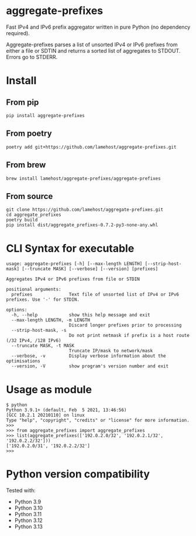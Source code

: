 # aggregate-prefixes
Fast IPv4 and IPv6 prefix aggregator written in pure Python (no dependency required).  

Aggregate-prefixes parses a list of unsorted IPv4 or IPv6 prefixes from either a file or SDTIN and returns a sorted list of aggregates to STDOUT. Errors go to STDERR.

# Install
## From pip
```
pip install aggregate-prefixes
```

## From poetry
```
poetry add git+https://github.com/lamehost/aggregate-prefixes.git
```

## From brew
```
brew install lamehost/aggregate-prefixes/aggregate-prefixes
```

## From source
```
git clone https://github.com/lamehost/aggregate-prefixes.git
cd aggregate_prefixes
poetry build
pip install dist/aggregate_prefixes-0.7.2-py3-none-any.whl
```

# CLI Syntax for executable
```
usage: aggregate-prefixes [-h] [--max-length LENGTH] [--strip-host-mask] [--truncate MASK] [--verbose] [--version] [prefixes]

Aggregates IPv4 or IPv6 prefixes from file or STDIN

positional arguments:
  prefixes              Text file of unsorted list of IPv4 or IPv6 prefixes. Use '-' for STDIN.

options:
  -h, --help            show this help message and exit
  --max-length LENGTH, -m LENGTH
                        Discard longer prefixes prior to processing
  --strip-host-mask, -s
                        Do not print netmask if prefix is a host route (/32 IPv4, /128 IPv6)
  --truncate MASK, -t MASK
                        Truncate IP/mask to network/mask
  --verbose, -v         Display verbose information about the optimisations
  --version, -V         show program's version number and exit
```

# Usage as module
```
$ python
Python 3.9.1+ (default, Feb  5 2021, 13:46:56)
[GCC 10.2.1 20210110] on linux
Type "help", "copyright", "credits" or "license" for more information.
>>>
>>> from aggregate_prefixes import aggregate_prefixes
>>> list(aggregate_prefixes(['192.0.2.0/32', '192.0.2.1/32', '192.0.2.2/32']))
['192.0.2.0/31', '192.0.2.2/32']
>>>
```

# Python version compatibility
Tested with:
 - Python 3.9
 - Python 3.10
 - Python 3.11
 - Python 3.12
 - Python 3.13
